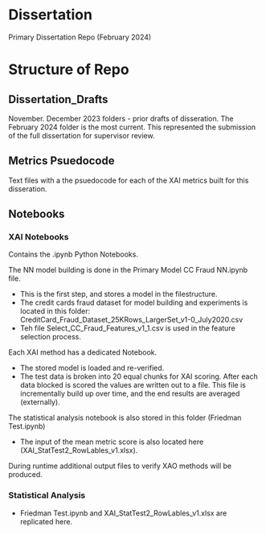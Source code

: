 # Dissertation
Primary Dissertation Repo (February 2024)



# Structure of Repo

## Dissertation_Drafts

November. December 2023 folders - prior drafts of disseration. 
The February 2024 folder is the most current. This represented the submission of the full dissertation for supervisor review.




## Metrics Psuedocode

Text files with a the psuedocode for each of the XAI metrics built for this disseration.



## Notebooks


### XAI Notebooks 
Contains the .ipynb Python Notebooks. 

The NN model building is done in the Primary Model CC Fraud NN.ipynb file. 
  - This is the first step, and stores a model in the filestructure.
  - The credit cards fraud dataset for model building and experiments is located in this folder: CreditCard_Fraud_Dataset_25KRows_LargerSet_v1-0_July2020.csv
  - Teh file Select_CC_Fraud_Features_v1_1.csv is used in the feature selection process.

Each XAI method has a dedicated Notebook.
 - The stored model is loaded and re-verified.
 - The test data is broken into 20 equal chunks for XAI scoring. After each data blocked is scored the values are written out to a file. This file is incrementally build up over time, and the end results are averaged (externally).

The statistical analysis notebook is also stored in this folder (Friedman Test.ipynb)
 - The input of the mean metric score is also located here (XAI_StatTest2_RowLables_v1.xlsx).


During runtime additional output files to verify XAO methods will be produced.

### Statistical Analysis

 - Friedman Test.ipynb and XAI_StatTest2_RowLables_v1.xlsx are replicated here.
